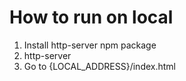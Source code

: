 # How to run on local

1. Install http-server npm package
2. http-server
3. Go to {LOCAL_ADDRESS}/index.html


<!-- TODO -->
<!-- How to improve the LCP? -->
<!-- 1st solution: ditch the jquery altogether -->
<!-- 2nd solution: use webpack to "build" the HTML file -->
<!-- 2nd solution might be more interesting -->
<!-- This library might be handy: html-webpack-plugin -->